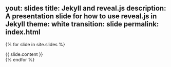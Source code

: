 yout: slides
title: Jekyll and reveal.js
description: A presentation slide for how to use reveal.js in Jekyll
theme: white
transition: slide
permalink: index.html
---


{% for slide in site.slides %}
<section>
    {{ slide.content }}
</section>
{% endfor %}
